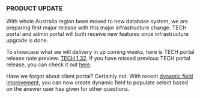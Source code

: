 ### PRODUCT UPDATE

With whole Australia region been moved to new database system, we are preparing first major release with this major infrastructure change. TECH portal and admin portal will both receive new features once infrastructure upgrade is done.

To showcase what we will delivery in up coming weeks, here is TECH portal release note preview. [TECH 1.32](/release-notes/tech/v1.32). If you have missed previous TECH portal release, you can check it out [here](/release-notes/tech/v1.31).

Have we forgot about client portal? Certainly not. With recent [dynamic field improvement](https://help.deskdirector.com/article/109t6ieaao-desk-director-forms-dynamic-fields#deliver_answer_from_previous_fields), you can now create dynamic field to populate select based on the answer user has given for other questions.
